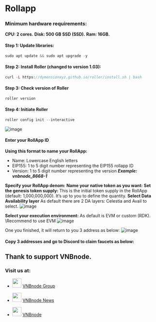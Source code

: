 # Rollapp

### Minimum hardware requirements:
**CPU: 2 cores.**
**Disk: 500 GB SSD (SSD).**
**Ram: 16GB.**
#### Step 1: Update libraries:
```php
sudo apt update && sudo apt upgrade -y
```
#### Step 2: Install Roller (changed to version 1.03):
```php
curl -L https://dymensionxyz.github.io/roller/install.sh | bash
```
#### Step 3: Check version of Roller​
```php
roller version
```
#### Step 4: Initiate Roller
```php
roller config init --interactive
```
![image](https://github.com/vnbnode/VNBnode-Guides/assets/91002010/86702501-5a2e-4c36-b41b-047ad61d94b8)
#### Enter your RollApp ID
**Using this format to name your RollApp:**
* Name: Lowercase English letters
* EIP155: 1 to 5 digit number representing the EIP155 rollapp ID
* Version: 1 to 5 digit number representing the version
***Example: vnbnode_8668-1***

**Specify your RollApp denom:**
**Name your native token as you want:**
**Set the genesis token supply:**
This is the initial token supply in the RollApp (default: 1,000,000,000).
It’s up to you to define the quantity.
**Select Data Availability layer**
As default there are 2 DA layers: Celestia and Avail to select.
![image](https://github.com/vnbnode/VNBnode-Guides/assets/91002010/36b644a4-6a52-4d49-a9d8-3e400d997339)

**Select your execution environment:**
As default is EVM or custom (RDK).
\Recommend to use EVM
![image](https://github.com/vnbnode/VNBnode-Guides/assets/91002010/939d46d4-b046-44e6-8885-f6047c5e84be)

One you finished, it will return to you 3 address as below:
![image](https://github.com/vnbnode/VNBnode-Guides/assets/91002010/e748b897-1d89-425a-9102-947b33e65638)

#### Copy 3 addresses and go to Discord to claim faucets as below:

## Thank to support VNBnode.
### Visit us at:

* <img src="https://user-images.githubusercontent.com/50621007/183283867-56b4d69f-bc6e-4939-b00a-72aa019d1aea.png" width="30"/> <a href="https://t.me/VNBnodegroup" target="_blank">VNBnode Group</a>

* <img src="https://user-images.githubusercontent.com/50621007/183283867-56b4d69f-bc6e-4939-b00a-72aa019d1aea.png" width="30"/> <a href="https://t.me/Vnbnode" target="_blank">VNBnode News</a>

* <img src="https://raw.githubusercontent.com/vnbnode/binaries/main/Logo/VNBnode.jpg" width="30"/> <a href="https://VNBnode.com" target="_blank">VNBnode</a>